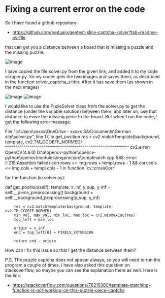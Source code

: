# Fixing a current error on the code

So I have found a github repository:

- https://github.com/peduajo/geetest-slice-captcha-solver?tab=readme-ov-file 

that can get you a distance between a board that is missing a puzzle and the missing puzzle:

![image](https://github.com/FraneCal/UpWork-example/assets/90317417/578ddd75-ad4f-489a-88e4-9b31df9df9a6)

I have copied the file solver.py from the given link, and added it to my code scraper.py. So my codes gets the two images and saves them, as desbriced in the function solver_captcha_slider. After it has save them (as shown in the next images)

![image](https://github.com/FraneCal/UpWork-example/assets/90317417/df21c782-f160-4c7e-a3dc-96efac76ad02) ![image](https://github.com/FraneCal/UpWork-example/assets/90317417/c54a3374-272d-4142-a865-68397fcd5437)

I would like to use the PuzleSolver class from the solver.py to get the distance (under the variable solution) between them, and later on, use that distance to move the missing piece to the board. But when I run the code, I get the following error message: 


File "c:\Users\xxxxx\OneDrive - xxxxx SA\Documents\German site\solver.py", line 17, in get_position
res = cv2.matchTemplate(background, template, cv2.TM_CCOEFF_NORMED)
      ^^^^^^^^^^^^^^^^^^^^^^^^^^^^^^^^^^^^^^^^^^^^^^^^^^^^^^^^^^^^^
cv2.error: OpenCV(4.9.0) D:\a\opencv-python\opencv-python\opencv\modules\imgproc\src\templmatch.cpp:588: error: (-215:Assertion failed) corr.rows <= img.rows + templ.rows - 1 && corr.cols <= img.cols + templ.cols - 1 in function 'cv::crossCorr'


for the function (in solver.py):


def get_position(self):
        template, x_inf, y_sup, y_inf = self.__piece_preprocessing()
        background = self.__background_preprocessing(y_sup, y_inf)

        res = cv2.matchTemplate(background, template, cv2.TM_CCOEFF_NORMED)
        min_val, max_val, min_loc, max_loc = cv2.minMaxLoc(res)
        top_left = max_loc

        origin = x_inf
        end = top_left[0] + PIXELS_EXTENSION

        return end - origin


How can I fix this issue so that I get the distance between them?

P.S. The puzzle captcha does not appear always, so you will need to run the program a couple of times. I have also asked this question on stackoverflow, so maybe you can see the explanation there as well. Here is the link:

- https://stackoverflow.com/questions/78219380/template-matching-function-is-not-working-on-this-puzzle-piece-captcha



